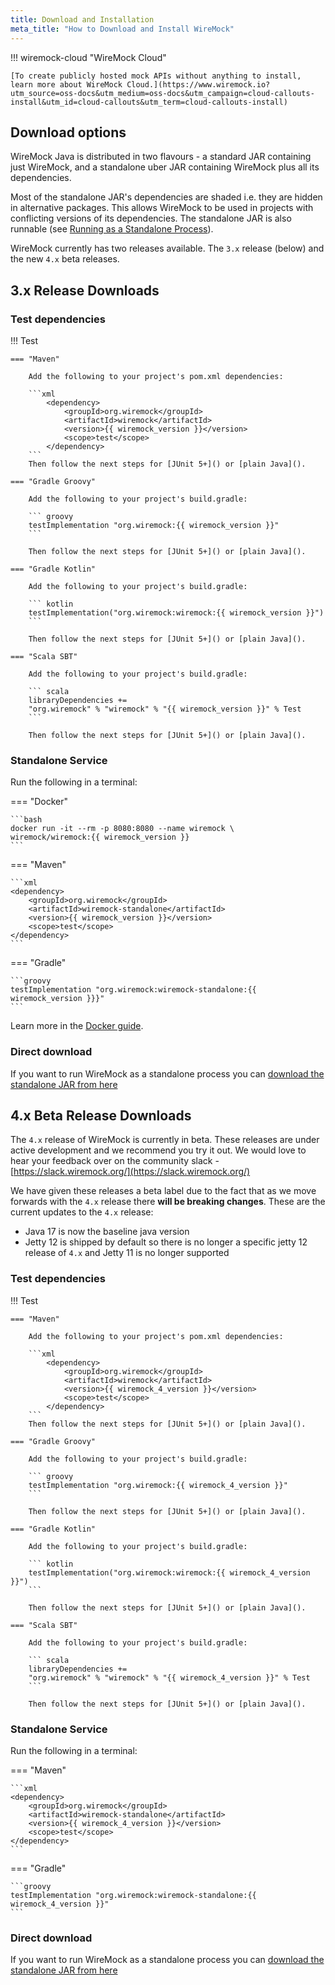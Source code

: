 ```yaml
---
title: Download and Installation
meta_title: "How to Download and Install WireMock"
---
```


!!! wiremock-cloud "WireMock Cloud"

    [To create publicly hosted mock APIs without anything to install, learn more about WireMock Cloud.](https://www.wiremock.io?utm_source=oss-docs&utm_medium=oss-docs&utm_campaign=cloud-callouts-install&utm_id=cloud-callouts&utm_term=cloud-callouts-install)


## Download options

WireMock Java is distributed in two flavours - a standard JAR containing just WireMock, and a standalone uber JAR containing
WireMock plus all its dependencies.

Most of the standalone JAR's dependencies are shaded i.e. they are hidden in alternative packages. This allows WireMock to be used in projects with
conflicting versions of its dependencies. The standalone JAR is also runnable (see [Running as a Standalone Process](../wiremock_standalone/java-jar.md)).

WireMock currently has two releases available.  The `3.x` release (below) and the new `4.x` beta releases.

## 3.x Release Downloads



### Test dependencies



!!! Test

    === "Maven"

        Add the following to your project's pom.xml dependencies:

        ```xml
            <dependency>
                <groupId>org.wiremock</groupId>
                <artifactId>wiremock</artifactId>
                <version>{{ wiremock_version }}</version>
                <scope>test</scope>
            </dependency>
        ```
        Then follow the next steps for [JUnit 5+]() or [plain Java]().
           
    === "Gradle Groovy"

        Add the following to your project's build.gradle:

        ``` groovy
        testImplementation "org.wiremock:{{ wiremock_version }}"
        ```

        Then follow the next steps for [JUnit 5+]() or [plain Java]().

    === "Gradle Kotlin"

        Add the following to your project's build.gradle:

        ``` kotlin
        testImplementation("org.wiremock:wiremock:{{ wiremock_version }}")
        ```

        Then follow the next steps for [JUnit 5+]() or [plain Java]().

    === "Scala SBT"

        Add the following to your project's build.gradle:

        ``` scala
        libraryDependencies +=
        "org.wiremock" % "wiremock" % "{{ wiremock_version }}" % Test
        ```

        Then follow the next steps for [JUnit 5+]() or [plain Java]().

### Standalone Service

Run the following in a terminal:

=== "Docker"

    ```bash
    docker run -it --rm -p 8080:8080 --name wiremock \
    wiremock/wiremock:{{ wiremock_version }}
    ```

=== "Maven"

    ```xml
    <dependency>
        <groupId>org.wiremock</groupId>
        <artifactId>wiremock-standalone</artifactId>
        <version>{{ wiremock_version }}</version>
        <scope>test</scope>
    </dependency>
    ```

=== "Gradle"

    ```groovy
    testImplementation "org.wiremock:wiremock-standalone:{{ wiremock_version }}}"
    ```


Learn more in the [Docker guide](../wiremock_standalone/docker.md).

### Direct download

If you want to run WireMock as a standalone process you can
<a id="wiremock-standalone-download" href="https://repo1.maven.org/maven2/org/wiremock/wiremock-standalone/{{ wiremock_version }}}/wiremock-standalone-{{ wiremock_version }}}.jar">download the standalone JAR from
here</a>

## 4.x Beta Release Downloads

The `4.x` release of WireMock is currently in beta.  These releases are under active development and we recommend you try it out.  We would love 
to hear your feedback over on the community slack - [https://slack.wiremock.org/](https://slack.wiremock.org/)

We have given these releases a beta label due to the fact that as we move forwards with the `4.x` release there **will be 
breaking changes**.  These are the current updates to the `4.x` release:

* Java 17 is now the baseline java version
* Jetty 12 is shipped by default so there is no longer a specific jetty 12 release of `4.x` and Jetty 11 is no longer supported

### Test dependencies



!!! Test

    === "Maven"

        Add the following to your project's pom.xml dependencies:

        ```xml
            <dependency>
                <groupId>org.wiremock</groupId>
                <artifactId>wiremock</artifactId>
                <version>{{ wiremock_4_version }}</version>
                <scope>test</scope>
            </dependency>
        ```
        Then follow the next steps for [JUnit 5+]() or [plain Java]().
           
    === "Gradle Groovy"

        Add the following to your project's build.gradle:

        ``` groovy
        testImplementation "org.wiremock:{{ wiremock_4_version }}"
        ```

        Then follow the next steps for [JUnit 5+]() or [plain Java]().

    === "Gradle Kotlin"

        Add the following to your project's build.gradle:

        ``` kotlin
        testImplementation("org.wiremock:wiremock:{{ wiremock_4_version }}")
        ```

        Then follow the next steps for [JUnit 5+]() or [plain Java]().

    === "Scala SBT"

        Add the following to your project's build.gradle:

        ``` scala
        libraryDependencies +=
        "org.wiremock" % "wiremock" % "{{ wiremock_4_version }}" % Test
        ```

        Then follow the next steps for [JUnit 5+]() or [plain Java]().


### Standalone Service

Run the following in a terminal:

=== "Maven"

    ```xml
    <dependency>
        <groupId>org.wiremock</groupId>
        <artifactId>wiremock-standalone</artifactId>
        <version>{{ wiremock_4_version }}</version>
        <scope>test</scope>
    </dependency>
    ```

=== "Gradle"

    ```groovy
    testImplementation "org.wiremock:wiremock-standalone:{{ wiremock_4_version }}"
    ```


### Direct download

If you want to run WireMock as a standalone process you can
<a id="wiremock-standalone-download" href="https://repo1.maven.org/maven2/org/wiremock/wiremock-standalone/{{ wiremock_4_version }}/wiremock-standalone-{{ wiremock_4_version }}.jar">download the standalone JAR from
here</a>
